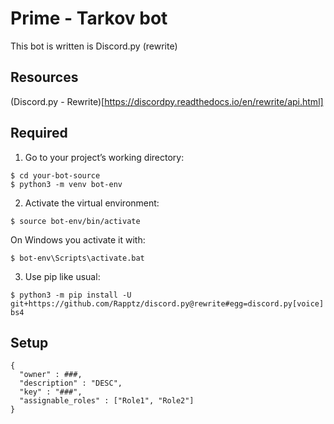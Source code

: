 # Prime - Tarkov bot
This bot is written is Discord.py (rewrite)

## Resources
(Discord.py - Rewrite)[https://discordpy.readthedocs.io/en/rewrite/api.html]

## Required

1. Go to your project’s working directory:
```
$ cd your-bot-source
$ python3 -m venv bot-env
```

2. Activate the virtual environment:
```
$ source bot-env/bin/activate
```
On Windows you activate it with:
```
$ bot-env\Scripts\activate.bat
```
3. Use pip like usual:
```
$ python3 -m pip install -U git+https://github.com/Rapptz/discord.py@rewrite#egg=discord.py[voice] bs4
```

## Setup

```
{
  "owner" : ###,
  "description" : "DESC",
  "key" : "###",
  "assignable_roles" : ["Role1", "Role2"]
}
```